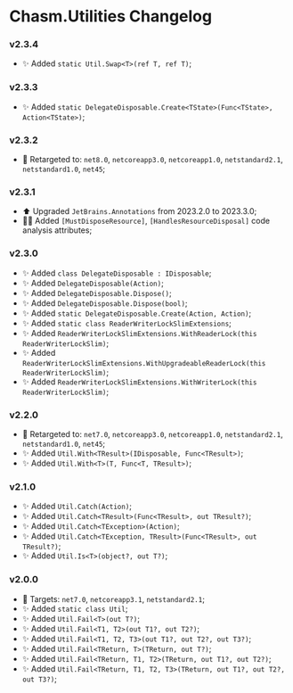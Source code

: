 # Chasm.Utilities Changelog

### v2.3.4
- ✨ Added `static Util.Swap<T>(ref T, ref T)`;

### v2.3.3
- ✨ Added `static DelegateDisposable.Create<TState>(Func<TState>, Action<TState>)`;

### v2.3.2
- 🧩 Retargeted to: `net8.0`, `netcoreapp3.0`, `netcoreapp1.0`, `netstandard2.1`, `netstandard1.0`, `net45`;

### v2.3.1
- ⬆️ Upgraded `JetBrains.Annotations` from 2023.2.0 to 2023.3.0;
- 🧑‍💻 Added `[MustDisposeResource]`, `[HandlesResourceDisposal]` code analysis attributes;

### v2.3.0
- ✨ Added `class DelegateDisposable : IDisposable`;
- ✨ Added `DelegateDisposable(Action)`;
- ✨ Added `DelegateDisposable.Dispose()`;
- ✨ Added `DelegateDisposable.Dispose(bool)`;
- ✨ Added `static DelegateDisposable.Create(Action, Action)`;
- ✨ Added `static class ReaderWriterLockSlimExtensions`;
- ✨ Added `ReaderWriterLockSlimExtensions.WithReaderLock(this ReaderWriterLockSlim)`;
- ✨ Added `ReaderWriterLockSlimExtensions.WithUpgradeableReaderLock(this ReaderWriterLockSlim)`;
- ✨ Added `ReaderWriterLockSlimExtensions.WithWriterLock(this ReaderWriterLockSlim)`;

### v2.2.0
- 🧩 Retargeted to: `net7.0`, `netcoreapp3.0`, `netcoreapp1.0`, `netstandard2.1`, `netstandard1.0`, `net45`;
- ✨ Added `Util.With<TResult>(IDisposable, Func<TResult>)`;
- ✨ Added `Util.With<T>(T, Func<T, TResult>)`;

### v2.1.0
- ✨ Added `Util.Catch(Action)`;
- ✨ Added `Util.Catch<TResult>(Func<TResult>, out TResult?)`;
- ✨ Added `Util.Catch<TException>(Action)`;
- ✨ Added `Util.Catch<TException, TResult>(Func<TResult>, out TResult?)`;
- ✨ Added `Util.Is<T>(object?, out T?)`;

### v2.0.0
- 🧩 Targets: `net7.0`, `netcoreapp3.1`, `netstandard2.1`;
- ✨ Added `static class Util`;
- ✨ Added `Util.Fail<T>(out T?)`;
- ✨ Added `Util.Fail<T1, T2>(out T1?, out T2?)`;
- ✨ Added `Util.Fail<T1, T2, T3>(out T1?, out T2?, out T3?)`;
- ✨ Added `Util.Fail<TReturn, T>(TReturn, out T?)`;
- ✨ Added `Util.Fail<TReturn, T1, T2>(TReturn, out T1?, out T2?)`;
- ✨ Added `Util.Fail<TReturn, T1, T2, T3>(TReturn, out T1?, out T2?, out T3?)`;
